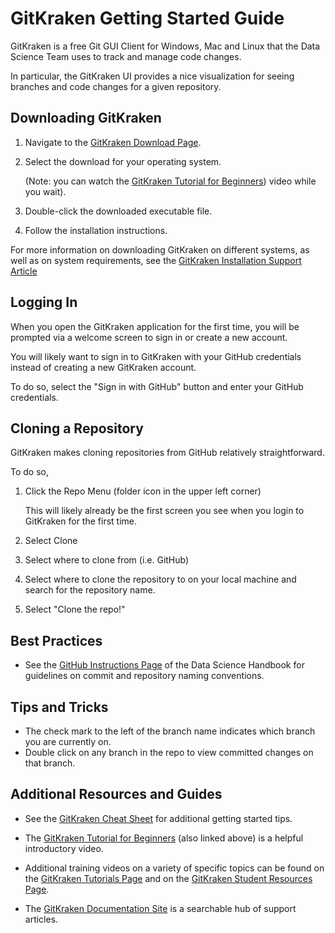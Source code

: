 
# GitKraken Getting Started Guide

GitKraken is a free Git GUI Client for Windows, Mac and Linux 
that the Data Science Team uses to track and manage code changes.

In particular, the GitKraken UI provides a nice visualization for seeing branches and
code changes for a given repository. 

## Downloading GitKraken

1. Navigate to the [GitKraken Download Page](https://www.gitkraken.com/download).

2. Select the download for your operating system. 
   
    (Note: you can watch the [GitKraken Tutorial for Beginners](https://www.youtube.com/watch?v=ub9GfRziCtU)) video while you wait).

3. Double-click the downloaded executable file.

4. Follow the installation instructions.

For more information on downloading GitKraken on different systems, 
as well as on system requirements, see the 
[GitKraken Installation Support Article](
https://support.gitkraken.com/how-to-install/)

## Logging In

When you open the GitKraken application for the first time, you 
will be prompted via a welcome screen to sign in or create a new account.

You will likely want to sign in to GitKraken with your GitHub credentials instead
of creating a new GitKraken account. 

To do so, select the "Sign in with GitHub" button and enter your GitHub credentials.


## Cloning a Repository

GitKraken makes cloning repositories from GitHub relatively straightforward. 

To do so, 

1. Click the Repo Menu (folder icon in the upper left corner)

   This will likely already be the first screen you see when you login to GitKraken for the first time. 
    
2. Select Clone
3. Select where to clone from (i.e. GitHub)
4. Select where to clone the repository to on your local machine and search for the
repository name.
5. Select "Clone the repo!"

## Best Practices

* See the [GitHub Instructions Page](https://github.com/tidepool-org/data-science-handbook/blob/master/instructions/github.md)
of the Data Science Handbook for guidelines on commit and repository naming conventions.


## Tips and Tricks

* The check mark to the left of the branch name indicates which branch you are currently on.
* Double click on any branch in the repo to view committed changes on that branch.


## Additional Resources and Guides

* See the [GitKraken Cheat Sheet](https://www.gitkraken.com/downloads/gitkraken-for-github-cheat-sheet-v3.pdf)
for additional getting started tips. 

* The [GitKraken Tutorial for Beginners](https://www.youtube.com/watch?v=ub9GfRziCtU) (also linked above) is a helpful introductory video.

* Additional training videos on a variety of specific topics can be found on the 
[GitKraken Tutorials Page](https://support.gitkraken.com/start-here/guide/#gitkraken-tutorials)
and on the [GitKraken Student Resources Page](https://www.gitkraken.com/student-resources).

* The [GitKraken Documentation Site](https://support.gitkraken.com/) is a searchable hub of support
articles.


    
